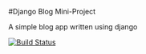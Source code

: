 #Django Blog Mini-Project

A simple blog app written using django

[![Build Status](https://travis-ci.org/oheag2/django-blog.svg?branch=master)](https://travis-ci.org/oheag2/django-blog)
